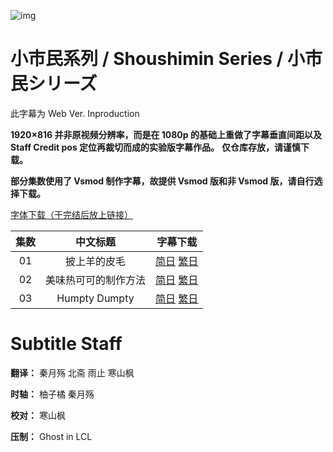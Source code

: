 ![img](https://p.inari.site/kitauji/pigeon/ShoShimin.webp)

# 小市民系列 / Shoushimin Series / 小市民シリーズ

此字幕为 Web Ver. Inproduction

**1920×816 并非原视频分辨率，而是在 1080p 的基础上重做了字幕垂直间距以及 Staff Credit pos 定位再裁切而成的实验版字幕作品。**
**仅仓库存放，请谨慎下载。**

**部分集数使用了 Vsmod 制作字幕，故提供 Vsmod 版和非 Vsmod 版，请自行选择下载。**

[字体下载（于完结后放上链接）]()

|集数|中文标题|字幕下载|
|:-:|:-:|:-:|
|01|披上羊的皮毛|[简日](<[KitaujiSub] Shoushimin Series - 01.chs_jp.ass>) [繁日](<[KitaujiSub] Shoushimin Series - 01.cht_jp.ass>)|
|02|美味热可可的制作方法|[简日](<[KitaujiSub] Shoushimin Series - 02.chs_jp.ass>) [繁日](<[KitaujiSub] Shoushimin Series - 02.cht_jp.ass>)|
|03|Humpty Dumpty|[简日](<[KitaujiSub] Shoushimin Series - 03.chs_jp.ass>) [繁日](<[KitaujiSub] Shoushimin Series - 03.cht_jp.ass>)|

# Subtitle Staff

**翻译：** 秦月殇  北斋  雨止  寒山枫

**时轴：** 柚子橘  秦月殇

**校对：** 寒山枫

**压制：** Ghost in LCL
